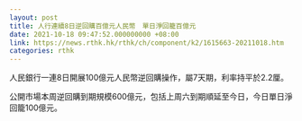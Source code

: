 ```yaml
---
layout: post
title: 人行連續8日逆回購百億元人民幣　單日淨回籠百億元
date: 2021-10-18 09:47:52.000000000 +08:00
link: https://news.rthk.hk/rthk/ch/component/k2/1615663-20211018.htm
categories: rthk
---
```


人民銀行一連8日開展100億元人民幣逆回購操作，屬7天期，利率持平於2.2厘。

公開市場本周逆回購到期規模600億元，包括上周六到期順延至今日，今日單日淨回籠100億元。
